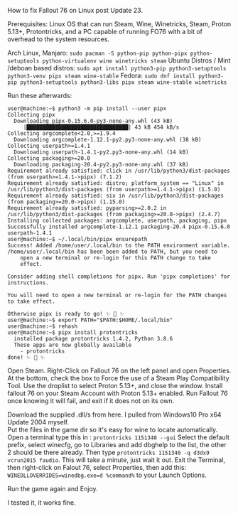 How to fix Fallout 76 on Linux post Update 23.

Prerequisites: Linux OS that can run Steam, Wine, Winetricks, Steam, Proton 5.13+, Protontricks, and a PC capable of running FO76 with a bit of overhead to the system resources.

Arch Linux, Manjaro: `sudo pacman -S python-pip python-pipx python-setuptools python-virtualenv wine winetricks steam`
Ubuntu Distros / Mint /deboan based distros: `sudo apt install python3-pip python3-setuptools python3-venv pipx steam wine-stable`
Fedora: `sudo dnf install python3-pip python3-setuptools python3-libs pipx steam wine-stable winetricks`

Run these afterwards:
```console
user@machine:~$ python3 -m pip install --user pipx
Collecting pipx
  Downloading pipx-0.15.6.0-py3-none-any.whl (43 kB)
     |████████████████████████████████| 43 kB 454 kB/s 
Collecting argcomplete<2.0,>=1.9.4
  Downloading argcomplete-1.12.1-py2.py3-none-any.whl (38 kB)
Collecting userpath>=1.4.1
  Downloading userpath-1.4.1-py2.py3-none-any.whl (14 kB)
Collecting packaging>=20.0
  Downloading packaging-20.4-py2.py3-none-any.whl (37 kB)
Requirement already satisfied: click in /usr/lib/python3/dist-packages (from userpath>=1.4.1->pipx) (7.1.2)
Requirement already satisfied: distro; platform_system == "Linux" in /usr/lib/python3/dist-packages (from userpath>=1.4.1->pipx) (1.5.0)
Requirement already satisfied: six in /usr/lib/python3/dist-packages (from packaging>=20.0->pipx) (1.15.0)
Requirement already satisfied: pyparsing>=2.0.2 in /usr/lib/python3/dist-packages (from packaging>=20.0->pipx) (2.4.7)
Installing collected packages: argcomplete, userpath, packaging, pipx
Successfully installed argcomplete-1.12.1 packaging-20.4 pipx-0.15.6.0 userpath-1.4.1
user@machine:~$ ~/.local/bin/pipx ensurepath
Success! Added /home/user/.local/bin to the PATH environment variable.
/home/user/.local/bin has been been added to PATH, but you need to
    open a new terminal or re-login for this PATH change to take
    effect.

Consider adding shell completions for pipx. Run 'pipx completions' for
instructions.

You will need to open a new terminal or re-login for the PATH changes
to take effect.

Otherwise pipx is ready to go! ✨ 🌟 ✨
user@machine:~$ export PATH="$PATH:$HOME/.local/bin"
user@machine:~$ rehash
user@machine:~$ pipx install protontricks
  installed package protontricks 1.4.2, Python 3.8.6
  These apps are now globally available
    - protontricks
done! ✨ 🌟 ✨
```

Open Steam.
Right-Click on Fallout 76 on the left panel and open Properties.
At the bottom, check the box to Force the use of a Steam Play Compatibility Tool.
Use the droplist to select Proton 5.13+, and close the window.
Install fallout 76 on your Steam Account with Proton 5.13+ enabled.
Run Fallout 76 once knowing it will fail, and exit if it does not on its own.

Download the supplied .dll/s from here. I pulled from Windows10 Pro x64 Update 2004 myself.  
Put the files in the game dir so it's easy for wine to locate automatically.  
Open a terminal type this in : `protontricks 1151340 --gui`
Select the default prefix, select winecfg, go to Libraries and add dbghelp to the list, the other 2 should be there already.
Then type `protontricks 1151340 -q d3dx9 vcrun2015 faudio`. This will take a minute, just wait it out.
Exit the Terminal, then right-click on Falout 76, select Properties, then add this: `WINEDLLOVERRIDES=winedbg.exe=d %command%` to your Launch Options.

Run the game again and Enjoy.

I tested it, it works fine.


